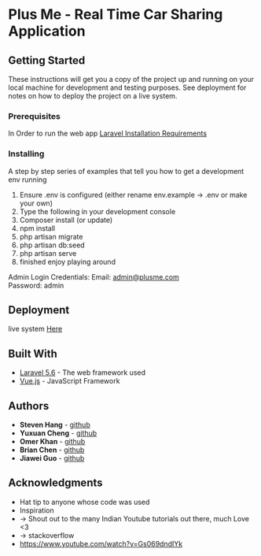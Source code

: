 # Plus Me - Real Time Car Sharing Application


## Getting Started

These instructions will get you a copy of the project up and running on your local machine for development and testing purposes. See deployment for notes on how to deploy the project on a live system.

### Prerequisites

In Order to run the web app
[Laravel Installation Requirements](https://laravel.com/docs/5.6/installation)

### Installing

A step by step series of examples that tell you how to get a development env running

1. Ensure .env is configured (either rename env.example -> .env or make your own)
2. Type the following in your development console
3. Composer install (or update)
4. npm install
5. php artisan migrate 
6. php artisan db:seed 
7. php artisan serve
8. finished enjoy playing around 

Admin Login Credentials:
Email: admin@plusme.com   
Password: admin

## Deployment

live system [Here](plusme.me)

## Built With

* [Laravel 5.6](https://laravel.com/docs/5.6/releases#laravel-5.6) - The web framework used
* [Vue.js](https://vuejs.org/) - JavaScript Framework

## Authors

* **Steven Hang** - [github](https://github.com/Steven04H)
* **Yuxuan Cheng**  - [github](https://github.com/rmit-s3516930-yuxuan-cheng)
* **Omer Khan**  - [github]()
* **Brian Chen** - [github](https://github.com/brianchenrmit)
* **Jiawei Guo** - [github]()

## Acknowledgments

* Hat tip to anyone whose code was used
* Inspiration
* -> Shout out to the many Indian Youtube tutorials out there, much Love <3
* -> stackoverflow 
* https://www.youtube.com/watch?v=Gs069dndIYk
